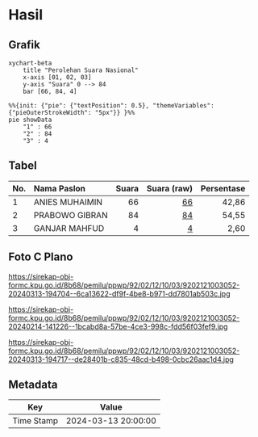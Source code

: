 # Hasil

## Grafik

```mermaid
xychart-beta
    title "Perolehan Suara Nasional"
    x-axis [01, 02, 03]
    y-axis "Suara" 0 --> 84
    bar [66, 84, 4]
```

```mermaid
%%{init: {"pie": {"textPosition": 0.5}, "themeVariables": {"pieOuterStrokeWidth": "5px"}} }%%
pie showData
    "1" : 66
    "2" : 84
    "3" : 4
```

## Tabel

| No. | Nama Paslon    | Suara | Suara (raw) | Persentase |
|:--- |:-------------- | -----:| -----------:| ----------:|
| 1   | ANIES MUHAIMIN | 66    | [66][p-1]   | 42,86      |
| 2   | PRABOWO GIBRAN | 84    | [84][p-2]   | 54,55      |
| 3   | GANJAR MAHFUD  | 4     | [4][p-3]    | 2,60       |


[p-1]: https://github.com/gigit-pemilu/pemilu-2024/blob/main/pilpres/hitung-suara/sub/92-papua-barat/sub/02-manokwari/sub/12-manokwari-barat/sub/1003-wosi/sub/052-tps/sub/paslon-1.txt
[p-2]: https://github.com/gigit-pemilu/pemilu-2024/blob/main/pilpres/hitung-suara/sub/92-papua-barat/sub/02-manokwari/sub/12-manokwari-barat/sub/1003-wosi/sub/052-tps/sub/paslon-2.txt
[p-3]: https://github.com/gigit-pemilu/pemilu-2024/blob/main/pilpres/hitung-suara/sub/92-papua-barat/sub/02-manokwari/sub/12-manokwari-barat/sub/1003-wosi/sub/052-tps/sub/paslon-3.txt

## Foto C Plano

https://sirekap-obj-formc.kpu.go.id/8b68/pemilu/ppwp/92/02/12/10/03/9202121003052-20240313-194704--6ca13622-df9f-4be8-b971-dd7801ab503c.jpg

https://sirekap-obj-formc.kpu.go.id/8b68/pemilu/ppwp/92/02/12/10/03/9202121003052-20240214-141226--1bcabd8a-57be-4ce3-998c-fdd56f03fef9.jpg

https://sirekap-obj-formc.kpu.go.id/8b68/pemilu/ppwp/92/02/12/10/03/9202121003052-20240313-194717--de28401b-c835-48cd-b498-0cbc26aac1d4.jpg


## Metadata

| Key        | Value               |
| ---------- | ------------------- |
| Time Stamp | 2024-03-13 20:00:00 |



